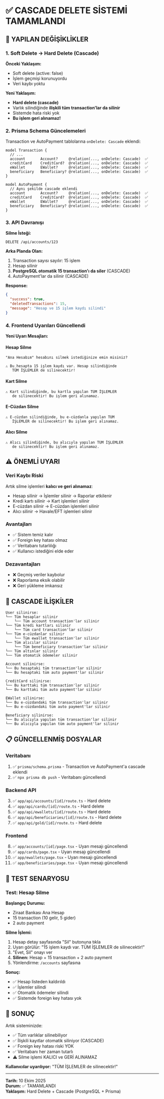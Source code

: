 # ✅ CASCADE DELETE SİSTEMİ TAMAMLANDI

## 🎯 YAPILAN DEĞİŞİKLİKLER

### 1. Soft Delete → Hard Delete (Cascade)

**Önceki Yaklaşım:**
- Soft delete (active: false)
- İşlem geçmişi korunuyordu
- Veri kaybı yoktu

**Yeni Yaklaşım:**
- **Hard delete (cascade)**
- Varlık silindiğinde **ilişkili tüm transaction'lar da silinir**
- Sistemde hata riski yok
- **Bu işlem geri alınamaz!**

### 2. Prisma Schema Güncelemeleri

Transaction ve AutoPayment tablolarına `onDelete: Cascade` eklendi:

```prisma
model Transaction {
  // ...
  account       Account?     @relation(..., onDelete: Cascade)  ✅
  creditCard    CreditCard?  @relation(..., onDelete: Cascade)  ✅
  eWallet       EWallet?     @relation(..., onDelete: Cascade)  ✅
  beneficiary   Beneficiary? @relation(..., onDelete: Cascade)  ✅
}

model AutoPayment {
  // Aynı şekilde cascade eklendi
  account       Account?     @relation(..., onDelete: Cascade)  ✅
  creditCard    CreditCard?  @relation(..., onDelete: Cascade)  ✅
  eWallet       EWallet?     @relation(..., onDelete: Cascade)  ✅
  beneficiary   Beneficiary? @relation(..., onDelete: Cascade)  ✅
}
```

### 3. API Davranışı

**Silme İsteği:**
```http
DELETE /api/accounts/123
```

**Arka Planda Olan:**
1. Transaction sayısı sayılır: 15 işlem
2. Hesap silinir
3. **PostgreSQL otomatik 15 transaction'ı da siler** (CASCADE)
4. AutoPayment'lar da silinir (CASCADE)

**Response:**
```json
{
  "success": true,
  "deletedTransactions": 15,
  "message": "Hesap ve 15 işlem kaydı silindi"
}
```

### 4. Frontend Uyarıları Güncellendi

**Yeni Uyarı Mesajları:**

#### Hesap Silme
```
"Ana Hesabım" hesabını silmek istediğinize emin misiniz?

⚠️ Bu hesapta 15 işlem kaydı var. Hesap silindiğinde 
   TÜM İŞLEMLER de silinecektir!
```

#### Kart Silme
```
⚠️ Kart silindiğinde, bu kartla yapılan TÜM İŞLEMLER 
   de silinecektir! Bu işlem geri alınamaz.
```

#### E-Cüzdan Silme
```
⚠️ E-cüzdan silindiğinde, bu e-cüzdanla yapılan TÜM 
   İŞLEMLER de silinecektir! Bu işlem geri alınamaz.
```

#### Alıcı Silme
```
⚠️ Alıcı silindiğinde, bu alıcıyla yapılan TÜM İŞLEMLER 
   de silinecektir! Bu işlem geri alınamaz.
```

## ⚠️ ÖNEMLİ UYARI

### Veri Kaybı Riski
Artık silme işlemleri **kalıcı ve geri alınamaz**:
- Hesap silinir → İşlemler silinir → Raporlar etkilenir
- Kredi kartı silinir → Kart işlemleri silinir
- E-cüzdan silinir → E-cüzdan işlemleri silinir
- Alıcı silinir → Havale/EFT işlemleri silinir

### Avantajları
- ✅ Sistem temiz kalır
- ✅ Foreign key hatası olmaz
- ✅ Veritabanı tutarlılığı
- ✅ Kullanıcı istediğini elde eder

### Dezavantajları
- ❌ Geçmiş veriler kaybolur
- ❌ Raporlama eksik olabilir
- ❌ Geri yükleme imkansız

## 🔄 CASCADE İLİŞKİLER

```
User silinirse:
└── Tüm hesaplar silinir
    └── Tüm account transaction'lar silinir
└── Tüm kredi kartları silinir
    └── Tüm card transaction'lar silinir
└── Tüm e-cüzdanlar silinir
    └── Tüm ewallet transaction'lar silinir
└── Tüm alıcılar silinir
    └── Tüm beneficiary transaction'lar silinir
└── Tüm altınlar silinir
└── Tüm otomatik ödemeler silinir

Account silinirse:
└── Bu hesaptaki tüm transaction'lar silinir
└── Bu hesaptaki tüm auto payment'lar silinir

CreditCard silinirse:
└── Bu karttaki tüm transaction'lar silinir
└── Bu karttaki tüm auto payment'lar silinir

EWallet silinirse:
└── Bu e-cüzdandaki tüm transaction'lar silinir
└── Bu e-cüzdandaki tüm auto payment'lar silinir

Beneficiary silinirse:
└── Bu alıcıyla yapılan tüm transaction'lar silinir
└── Bu alıcıyla yapılan tüm auto payment'lar silinir
```

## 📋 GÜNCELLENMİŞ DOSYALAR

### Veritabanı
1. ✅ `prisma/schema.prisma` - Transaction ve AutoPayment'a cascade eklendi
2. ✅ `npx prisma db push` - Veritabanı güncellendi

### Backend API
3. ✅ `app/api/accounts/[id]/route.ts` - Hard delete
4. ✅ `app/api/cards/[id]/route.ts` - Hard delete
5. ✅ `app/api/ewallets/[id]/route.ts` - Hard delete
6. ✅ `app/api/beneficiaries/[id]/route.ts` - Hard delete
7. ✅ `app/api/gold/[id]/route.ts` - Hard delete

### Frontend
8. ✅ `app/accounts/[id]/page.tsx` - Uyarı mesajı güncellendi
9. ✅ `app/cards/page.tsx` - Uyarı mesajı güncellendi
10. ✅ `app/ewallets/page.tsx` - Uyarı mesajı güncellendi
11. ✅ `app/beneficiaries/page.tsx` - Uyarı mesajı güncellendi

## 🧪 TEST SENARYOSU

### Test: Hesap Silme

**Başlangıç Durumu:**
- Ziraat Bankası Ana Hesap
- 15 transaction (10 gelir, 5 gider)
- 2 auto payment

**Silme İşlemi:**
1. Hesap detay sayfasında "Sil" butonuna tıkla
2. Uyarı görülür: "15 işlem kaydı var. TÜM İŞLEMLER de silinecektir!"
3. "Evet, Sil" onayı ver
4. **Silinen:** Hesap + 15 transaction + 2 auto payment
5. Yönlendirme: `/accounts` sayfasına

**Sonuç:**
- ✅ Hesap listeden kaldırıldı
- ✅ İşlemler silindi
- ✅ Otomatik ödemeler silindi
- ✅ Sistemde foreign key hatası yok

## 🎉 SONUÇ

Artık sisteminizde:
- ✅ Tüm varlıklar silinebiliyor
- ✅ İlişkili kayıtlar otomatik siliniyor (CASCADE)
- ✅ Foreign key hatası riski YOK
- ✅ Veritabanı her zaman tutarlı
- ⚠️ Silme işlemi KALICI ve GERİ ALINAMAZ

**Kullanıcılar uyarılıyor:** "TÜM İŞLEMLER de silinecektir!"

---

**Tarih:** 10 Ekim 2025  
**Durum:** ✅ TAMAMLANDI  
**Yaklaşım:** Hard Delete + Cascade (PostgreSQL + Prisma)

